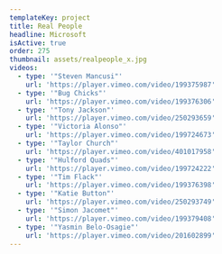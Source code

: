 ```yaml
---
templateKey: project
title: Real People
headline: Microsoft
isActive: true
order: 275
thumbnail: assets/realpeople_x.jpg
videos:
  - type: '"Steven Mancusi"'
    url: 'https://player.vimeo.com/video/199375987'
  - type: '"Bug Chicks"'
    url: 'https://player.vimeo.com/video/199376306'
  - type: '"Tony Jackson"'
    url: 'https://player.vimeo.com/video/250293659'
  - type: '"Victoria Alonso"'
    url: 'https://player.vimeo.com/video/199724673'
  - type: '"Taylor Church"'
    url: 'https://player.vimeo.com/video/401017958'
  - type: '"Hulford Quads"'
    url: 'https://player.vimeo.com/video/199724222'
  - type: '"Tim Flack"'
    url: 'https://player.vimeo.com/video/199376398'
  - type: '"Katie Button"'
    url: 'https://player.vimeo.com/video/250293749'
  - type: '"Simon Jacomet"'
    url: 'https://player.vimeo.com/video/199379408'
  - type: '"Yasmin Belo-Osagie"'
    url: 'https://player.vimeo.com/video/201602899'
---
```

